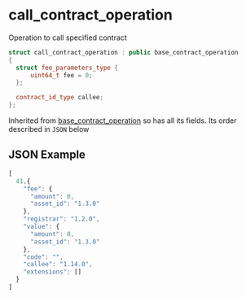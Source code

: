 # call_contract_operation

Operation to call specified contract

```cpp
struct call_contract_operation : public base_contract_operation
{
  struct fee_parameters_type {
      uint64_t fee = 0;
  };

  contract_id_type callee;
};
```

Inherited from [base_contract_operation](../types/contract.md#base_contract_operation) so has all its fields. Its order described in `JSON` below

## JSON Example

```javascript
[
  41,{
    "fee": {
      "amount": 0,
      "asset_id": "1.3.0"
    },
    "registrar": "1.2.0",
    "value": {
      "amount": 0,
      "asset_id": "1.3.0"
    },
    "code": "",
    "callee": "1.14.0",
    "extensions": []
  }
]
```